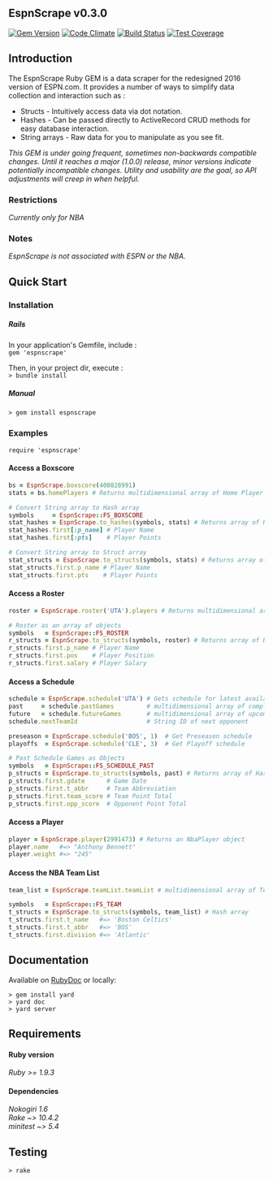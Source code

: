 ## EspnScrape v0.3.0
[![Gem Version](https://badge.fury.io/rb/espnscrape.svg)](https://badge.fury.io/rb/espnscrape)
[![Code Climate](https://codeclimate.com/github/meissadia/espnscrape/badges/gpa.svg)](https://codeclimate.com/github/meissadia/espnscrape)
[![Build Status](https://travis-ci.org/meissadia/espnscrape.svg?branch=master)](https://travis-ci.org/meissadia/espnscrape)
[![Test Coverage](https://codeclimate.com/github/meissadia/espnscrape/badges/coverage.svg)](https://codeclimate.com/github/meissadia/espnscrape/coverage)

## Introduction
The EspnScrape Ruby GEM is a data scraper for the redesigned 2016 version of ESPN.com.
It provides a number of ways to simplify data collection and interaction such as :  
* Structs - Intuitively access data via dot notation.  
* Hashes - Can be passed directly to ActiveRecord CRUD methods for easy database interaction.  
* String arrays - Raw data for you to manipulate as you see fit.

*This GEM is under going frequent, sometimes non-backwards compatible changes.
Until it reaches a major (1.0.0) release, minor versions indicate potentially
incompatible changes. Utility and usability are the goal, so API adjustments
will creep in when helpful.*

### Restrictions
*Currently only for NBA*

### Notes
*EspnScrape is not associated with ESPN or the NBA.*

## Quick Start
### Installation
##### Rails
In your application's Gemfile, include :  
`gem 'espnscrape'`  

Then, in your project dir, execute :  
`> bundle install`

##### Manual
`> gem install espnscrape`

### Examples
    require 'espnscrape'

#### Access a Boxscore
```ruby
bs = EspnScrape.boxscore(400828991)
stats = bs.homePlayers # Returns multidimensional array of Home Player stats

# Convert String array to Hash array
symbols     = EspnScrape::FS_BOXSCORE
stat_hashes = EspnScrape.to_hashes(symbols, stats) # Returns array of Hashes
stat_hashes.first[:p_name] # Player Name
stat_hashes.first[:pts]    # Player Points

# Convert String array to Struct array
stat_structs = EspnScrape.to_structs(symbols, stats) # Returns array of Structs
stat_structs.first.p_name # Player Name
stat_structs.first.pts    # Player Points
```

#### Access a Roster
```ruby
roster = EspnScrape.roster('UTA').players # Returns multidimensional array of Roster info

# Roster as an array of objects
symbols   = EspnScrape::FS_ROSTER
r_structs = EspnScrape.to_structs(symbols, roster) # Returns array of Hashes
r_structs.first.p_name # Player Name
r_structs.first.pos    # Player Position
r_structs.first.salary # Player Salary
```

#### Access a Schedule
```ruby
schedule = EspnScrape.schedule('UTA') # Gets schedule for latest available season type (Pre/Regular/Post)
past     = schedule.pastGames         # multidimensional array of completed games
future   = schedule.futureGames       # multidimensional array of upcoming games
schedule.nextTeamId                   # String ID of next opponent

preseason = EspnScrape.schedule('BOS', 1)  # Get Preseason schedule
playoffs  = EspnScrape.schedule('CLE', 3)  # Get Playoff schedule

# Past Schedule Games as Objects
symbols   = EspnScrape::FS_SCHEDULE_PAST
p_structs = EspnScrape.to_structs(symbols, past) # Returns array of Hashes
p_structs.first.gdate      # Game Date
p_structs.first.t_abbr     # Team Abbreviation
p_structs.first.team_score # Team Point Total
p_structs.first.opp_score  # Opponent Point Total
```

#### Access a Player
```ruby
player = EspnScrape.player(2991473) # Returns an NbaPlayer object
player.name   #=> "Anthony Bennett"
player.weight #=> "245"
```

#### Access the NBA Team List
```ruby
team_list = EspnScrape.teamList.teamList # multidimensional array of Team info

symbols   = EspnScrape::FS_TEAM
t_structs = EspnScrape.to_structs(symbols, team_list) # Hash array
t_structs.first.t_name   #=> 'Boston Celtics'
t_structs.first.t_abbr   #=> 'BOS'
t_structs.first.division #=> 'Atlantic'
```
## Documentation
Available on [RubyDoc](http://www.rubydoc.info/gems/espnscrape/0.3.0) or locally:  
```
> gem install yard
> yard doc
> yard server
```

## Requirements
#### Ruby version
*Ruby >= 1.9.3*  

#### Dependencies
*Nokogiri 1.6*  
*Rake ~> 10.4.2*  
*minitest ~> 5.4*

## Testing
    > rake
